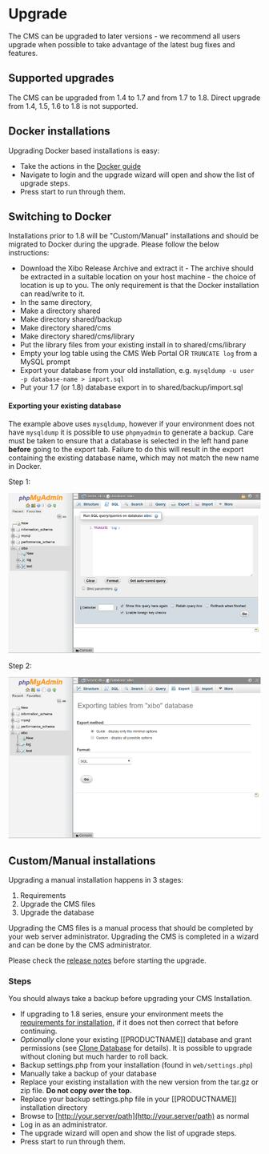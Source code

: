 <!--toc=getting_started-->
# Upgrade
The CMS can be upgraded to later versions - we recommend all users upgrade when
possible to take advantage of the latest bug fixes and features.

## Supported upgrades
The CMS can be upgraded from 1.4 to 1.7 and from 1.7 to 1.8. Direct upgrade
 from 1.4, 1.5, 1.6 to 1.8 is not supported.

## Docker installations

Upgrading Docker based installations is easy:

* Take the actions in the [Docker guide](install_cms.html#upgrading_xibo)
* Navigate to login and the upgrade wizard will open and show the list of
upgrade steps.
* Press start to run through them.

## Switching to Docker
Installations prior to 1.8 will be "Custom/Manual" installations and should be migrated
to Docker during the upgrade. Please follow the below instructions:

* Download the Xibo Release Archive and extract it - The archive should be extracted in a 
  suitable location on your host machine - the choice of location is up to you. The only 
  requirement is that the Docker installation can read/write to it.
* In the same directory,
* Make a directory shared
* Make directory shared/backup
* Make directory shared/cms
* Make directory shared/cms/library
* Put the library files from your existing install in to shared/cms/library
* Empty your log table using the CMS Web Portal OR `TRUNCATE log` from a MySQL prompt
* Export your database from your old installation, 
  e.g. `mysqldump -u user -p database-name > import.sql`
* Put your 1.7 (or 1.8) database export in to shared/backup/import.sql

#### Exporting your existing database

The example above uses `mysqldump`, however if your environment does not have `mysqldump`
it is possible to use `phpmyadmin` to generate a backup. Care must be taken to ensure
that a database is selected in the left hand pane **before** going to the export tab. Failure
to do this will result in the export containing the existing database name, which may not 
match the new name in Docker.

Step 1:

![Truncate Logs](img/phpmyadmin_backup_1.png)

Step 2:

![Export Database](img/phpmyadmin_backup_2.png)

## Custom/Manual installations

Upgrading a manual installation happens in 3 stages:

 1. Requirements
 2. Upgrade the CMS files
 3. Upgrade the database

Upgrading the CMS files is a manual process that should be completed by your
 web server administrator. Upgrading the CMS is completed in a wizard and can be
  done by the CMS administrator.

Please check the [release notes](release_notes.html) before starting the upgrade.

### Steps
You should always take a backup before upgrading your CMS Installation.

* If upgrading to 1.8 series, ensure your environment meets the [requirements
for installation](manual_install.html), if it does not then correct that before continuing.
*   *Optionally* clone your existing [[PRODUCTNAME]] database and grant
permissions (see [Clone Database](release_notes_clonedb.html "Clone Database")
for details). It is possible to upgrade without cloning but much harder to roll
back.
*   Backup settings.php from your installation (found in `web/settings.php`)
*   Manually take a backup of your database
*   Replace your existing installation with the new version from the tar.gz or
zip file. **Do not copy over the top.**
*   Replace your backup settings.php file in your [[PRODUCTNAME]] installation
directory
*   Browse to [http://your.server/path](http://your.server/path) as normal
*   Log in as an administrator.
*   The upgrade wizard will open and show the list of upgrade steps.
*   Press start to run through them.
